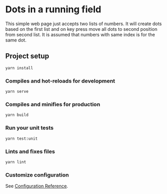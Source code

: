 # Dots in a running field

This simple web page just accepts two lists of numbers.
It will create dots based on the first list and on key press move
all dots to second position from second list. It is assumed that numbers
with same index is for the same dot.

## Project setup
```
yarn install
```

### Compiles and hot-reloads for development
```
yarn serve
```

### Compiles and minifies for production
```
yarn build
```

### Run your unit tests
```
yarn test:unit
```

### Lints and fixes files
```
yarn lint
```

### Customize configuration
See [Configuration Reference](https://cli.vuejs.org/config/).
